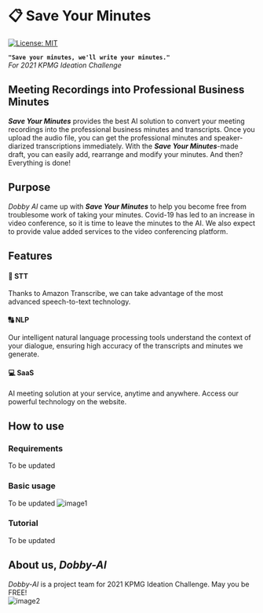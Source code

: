 # :clipboard: Save Your Minutes

[![License: MIT](https://img.shields.io/badge/License-MIT-yellow.svg)](https://opensource.org/licenses/MIT)

**`"Save your minutes, we'll write your minutes."`**   
*For 2021 KPMG Ideation Challenge*  

## Meeting Recordings into Professional Business Minutes
***Save Your Minutes*** provides the best AI solution to convert your meeting recordings into the professional business minutes and transcripts. Once you upload the audio file, you can get the professional minutes and speaker-diarized transcriptions immediately. With the ***Save Your Minutes***-made draft, you can easily add, rearrange and modify your minutes. And then? Everything is done!

## Purpose
*Dobby AI* came up with ***Save Your Minutes*** to help you become free from troublesome work of taking your minutes. Covid-19 has led to an increase in video conference, so it is time to leave the minutes to the AI. We also expect to provide value added services to the video conferencing platform.


## Features
#### :microphone: STT
Thanks to Amazon Transcribe, we can take advantage of the most advanced speech-to-text technology.

#### :capital_abcd: NLP
Our intelligent natural language processing tools understand the context of your dialogue, ensuring high accuracy of the transcripts and minutes we generate.

#### :computer: SaaS
AI meeting solution at your service, anytime and anywhere. Access our powerful technology on the website.

## How to use
### Requirements
To be updated

### Basic usage
To be updated
![image1](https://raw.githubusercontent.com/Soyeon-ErinLee/Dobby-AI/main/homepage.png)

### Tutorial 
To be updated

## About us, *Dobby-AI*
*Dobby-AI* is a project team for 2021 KPMG Ideation Challenge. May you be FREE!   
![image2](https://raw.githubusercontent.com/Soyeon-ErinLee/Dobby-AI/main/aboutus.png)
